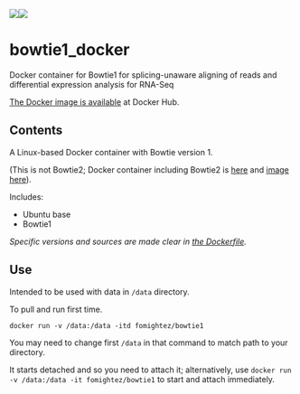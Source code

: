 [![](https://images.microbadger.com/badges/version/fomightez/bowtie1.svg)](https://microbadger.com/images/fomightez/bowtie1 "Get your own version badge on microbadger.com")[![](https://images.microbadger.com/badges/image/fomightez/bowtie1.svg)](https://microbadger.com/images/fomightez/bowtie1 "Get your own image badge on microbadger.com")

# bowtie1_docker
Docker container for Bowtie1 for splicing-unaware aligning of reads and differential expression analysis for RNA-Seq

[The Docker image is available](https://hub.docker.com/r/fomightez/bowtie1/) at Docker Hub.

Contents
--------

A Linux-based Docker container with Bowtie version 1.

(This is not Bowtie2; Docker container including Bowtie2 is [here](https://github.com/fomightez/rnaseq_wang/) and [image here](https://hub.docker.com/r/fomightez/rnaseqwang/)).


Includes:

* Ubuntu base
* Bowtie1

*Specific versions and sources are made clear in [the Dockerfile](https://github.com/fomightez/bowtie1_docker/blob/master/Dockerfile).*  

Use
----

Intended to be used with data in `/data` directory.

To pull and run first time. 

    docker run -v /data:/data -itd fomightez/bowtie1

You may need to change first `/data` in that command to match path to your directory.

It starts detached and so you need to attach it; alternatively, use `docker run -v /data:/data -it fomightez/bowtie1` to start and attach immediately.
